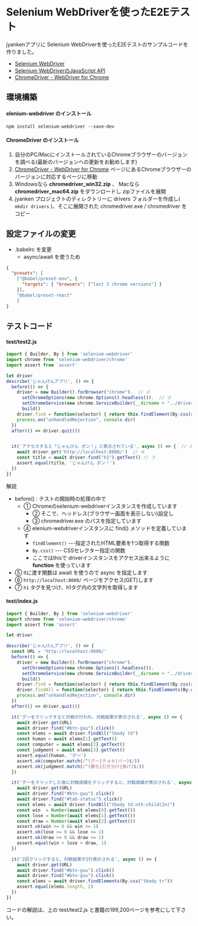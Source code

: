 # Selenium WebDriverを使ったE2Eテスト

jyankenアプリに Selenium WebDriverを使ったE2Eテストのサンプルコードを作りました。

* [Selenium WebDriver](https://www.seleniumhq.org/projects/webdriver/)
* [Selenium WebDriverのJavaScript API](https://seleniumhq.github.io/selenium/docs/api/javascript/)
* [ChromeDriver - WebDriver for Chrome](https://chromedriver.chromium.org/downloads)

## 環境構築

#### elenium-webdriver のインストール

```shell
npm install selenium-webdriver --save-dev
```

#### ChromeDriver のインストール

1. 自分のPC/MacにインストールされているChromeブラウザーのバージョンを調べる(最新のバージョンへの更新をお勧めします)
2. [ChromeDriver - WebDriver for Chrome](https://chromedriver.chromium.org/downloads) ページにあるChromeブラウザーのバージョンに対応するページに移動
3. Windowsなら **chromedriver_win32.zip** 、 Macなら **chromedriver_mac64.zip** をダウンロードし zipファイルを展開
4. jyanken プロジェクトのディレクトリーに drivers フォルダーを作成し( `mkdir drivers` )、そこに展開された chromedriver.exe / chromedriver をコピー

## 設定ファイルの変更

* .babelrc を変更
    * async/await を使うため

```json
{
  "presets": [
    ["@babel/preset-env", {
      "targets": { "browsers": ["last 2 chrome versions"] }
    }],
    "@babel/preset-react"
    ]
}
```

## テストコード

#### test/test2.js

```js
import { Builder, By } from 'selenium-webdriver'
import chrome from 'selenium-webdriver/chrome'
import assert from 'assert'

let driver
describe('じゃんけんアプリ', () => {
  before(() => {
    driver = new Builder().forBrowser("chrome").  // ①
      setChromeOptions(new chrome.Options().headless()).  // ②
      setChromeService(new chrome.ServiceBuilder(__dirname + "../drivers/chromedriver")). // ③
      build()
    driver.find = function(selector) { return this.findElement(By.css(selector)) }  // ④
    process.on("unhandledRejection", console.dir)
  })
  after(() => driver.quit())


  it('アクセスすると「じゃんけん ポン！」と表示されている', async () => {  // ⑤
    await driver.get('http://localhost:8080/')  // ⑥
    const title = await driver.find("h1").getText() // ⑦
    assert.equal(title, 'じゃんけん ポン！')
  })
})
```

解説

* before() : テストの開始時の処理の中で
    * ① Chromeのselenium-webdriverインスタンスを作成しています
        * ② そこで、ヘッドレス(ブラウザー画面を表示しない)設定し
        * ③ chromedriver.exe のパスを指定しています
    * ④ elenium-webdriverインスタンスに find() メソッドを定義しています
        * `findElement()` ---指定されたHTML要素を1つ取得する関数
        * `By.css()` --- CSSセレクター指定の関数
        * ここではthisで driverインスタンスをアクセス出来るように **function** を使っています
* ⑤ itに渡す関数は await を使うので async を指定します
* ⑥ `http://localhost:8080/` ページをアクセス(GET)します
* ⑦ `h1` タグを見つけ、h1タグ内の文字列を取得します


#### test/index.js

```js
import { Builder, By } from 'selenium-webdriver'
import chrome from 'selenium-webdriver/chrome'
import assert from 'assert'

let driver

describe('じゃんけんアプリ', () => {
  const URL = 'http://localhost:8080/'
  before(() => {
    driver = new Builder().forBrowser("chrome").
      setChromeOptions(new chrome.Options().headless()).
      setChromeService(new chrome.ServiceBuilder(__dirname + "../drivers/chromedriver")).
      build()
    driver.find = function(selector) { return this.findElement(By.css(selector)) }
    driver.findAll = function(selector) { return this.findElements(By.css(selector)) }
    process.on("unhandledRejection", console.dir)
  })
  after(() => driver.quit())

  it('グーをクリックすると対戦が行われ、対戦結果が表示される', async () => {
    await driver.get(URL)
    await driver.find("#btn-guu").click()
    const elems = await driver.findAll("tbody td")
    const human = await elems[1].getText()
    const computer = await elems[2].getText()
    const judgment = await elems[3].getText()
    assert.equal(human, 'グー')
    assert.ok(computer.match(/^(グー|チョキ|パー)$/))
    assert.ok(judgment.match(/^(勝ち|引き分け|負け)$/))
  })

  it('グーをクリックした後に対戦成績をクリックすると、対戦成績が表示される', async () => {
    await driver.get(URL)
    await driver.find("#btn-guu").click()
    await driver.find("#tab-status").click()
    const elems = await driver.findAll("tbody td:nth-child(2n)")
    const win  = Number(await elems[0].getText())
    const lose = Number(await elems[1].getText())
    const draw = Number(await elems[2].getText())
    assert.ok(win >= 0 && win <= 1)
    assert.ok(lose >= 0 && lose <= 1)
    assert.ok(draw >= 0 && draw <= 1)
    assert.equal(win + lose + draw, 1)
  })

  it('2回クリックすると、対戦結果が2行表示される', async () => {
    await driver.get(URL)
    await driver.find("#btn-guu").click()
    await driver.find("#btn-guu").click()
    const elems = await driver.findElements(By.css("tbody tr"))
    assert.equal(elems.length, 2)
  })
})
```

コードの解説は、上の test/test2.js と書籍の199,200ページを参考にして下さい。

